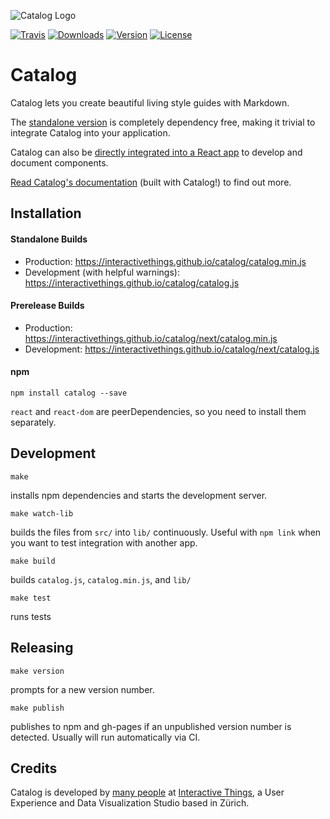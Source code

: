 ![Catalog Logo](https://interactivethings.github.io/catalog/docs/assets/catalog_logo.svg)

[![Travis](https://img.shields.io/travis/interactivethings/catalog.svg)]() [![Downloads](https://img.shields.io/npm/dm/catalog.svg)]() [![Version](https://img.shields.io/npm/v/catalog.svg)]() [![License](https://img.shields.io/npm/l/catalog.svg)]()

# Catalog

Catalog lets you create beautiful living style guides with Markdown.

The [standalone version](https://interactivethings.github.io/catalog/#/get-started) is completely dependency free, making it trivial to integrate Catalog into your application.

Catalog can also be [directly integrated into a React app](https://interactivethings.github.io/catalog/#/react-integration) to develop and document components.

[Read Catalog's documentation](https://interactivethings.github.io/catalog/) (built with Catalog!) to find out more.

## Installation

#### Standalone Builds

- Production: https://interactivethings.github.io/catalog/catalog.min.js
- Development (with helpful warnings): https://interactivethings.github.io/catalog/catalog.js

#### Prerelease Builds

- Production: https://interactivethings.github.io/catalog/next/catalog.min.js
- Development: https://interactivethings.github.io/catalog/next/catalog.js

#### npm

```
npm install catalog --save
```

`react` and `react-dom` are peerDependencies, so you need to install them separately.

## Development

```
make
```

installs npm dependencies and starts the development server.

```
make watch-lib
``` 

builds the files from `src/` into `lib/` continuously. Useful with `npm link` when you want to test integration with another app.

```
make build
```

builds `catalog.js`, `catalog.min.js`, and `lib/`

```
make test
```

runs tests

## Releasing

```
make version
```

prompts for a new version number.

```
make publish
```

publishes to npm and gh-pages if an unpublished version number is detected. Usually will run automatically via CI.

## Credits

Catalog is developed by [many people](https://github.com/interactivethings/catalog/blob/master/AUTHORS) at [Interactive Things](https://www.interactivethings.com/), a User Experience and Data Visualization Studio based in Zürich.
